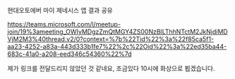 

현대오토에버 마이 제네시스 앱 결과 공유
 
https://teams.microsoft.com/l/meetup-join/19%3ameeting_OWIyMDgzZmQtMGY4ZS00NzBlLThhNTctM2JkNjdiMDVjM2M3%40thread.v2/0?context=%7b%22Tid%22%3a%22f85ca5f1-aa23-4252-a83a-443d333b1fe7%22%2c%22Oid%22%3a%22ed35ba44-683c-41a0-a208-eed346c54360%22%7d
 
 
제가 링크를 전달드리지 않았던 것 같네요, 조금있다 10시에 화상으로 뵙겠습니다.


